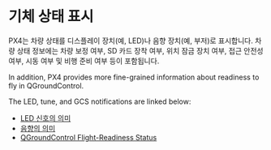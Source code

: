 # 기체 상태 표시

PX4는 차량 상태를 디스플레이 장치(예, LED)나 음향 장치(예, 부저)로 표시합니다. 차량 상태 정보에는 차량 보정 여부, SD 카드 장착 여부, 위치 잠금 장치 여부, 접근 안전성 여부, 시동 여부 및 비행 준비 여부 등이 포함됩니다.

In addition, PX4 provides more fine-grained information about readiness to fly in QGroundControl.

The LED, tune, and GCS notifications are linked below:

* [LED 신호의 의미](../getting_started/led_meanings.md)
* [음향의 의미](../getting_started/tunes.md)
* [QGroundControl Flight-Readiness Status](../flying/pre_flight_checks.md)